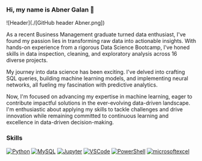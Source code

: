 ### Hi, my name is Abner Galan 👋

![Header](./[GitHub header Abner.png])

As a recent Business Management graduate turned data enthusiast, I've found my passion lies in transforming raw data into actionable insights. With hands-on experience from a rigorous Data Science Bootcamp, I've honed skills in data inspection, cleaning, and exploratory analysis across 16 diverse projects.

My journey into data science has been exciting. I've delved into crafting SQL queries, building machine learning models, and implementing neural networks, all fueling my fascination with predictive analytics.

Now, I'm focused on advancing my expertise in machine learning, eager to contribute impactful solutions in the ever-evolving data-driven landscape. I'm enthusiastic about applying my skills to tackle challenges and drive innovation while remaining committed to continuous learning and excellence in data-driven decision-making.

### Skills

[![Python](https://img.shields.io/badge/Python-yellow?style=for-the-badge&logo=python&logoColor=white&labelColor=101010)]()
[![MySQL](https://img.shields.io/badge/MySQL-4479A1?style=for-the-badge&logo=mysql&logoColor=white&labelColor=101010)]()
[![Jupyter](https://img.shields.io/badge/jupyter-F37626?style=for-the-badge&logo=jupyter&logoColor=white&labelColor=101010)]()
[![VSCode](https://img.shields.io/badge/visualstudiocode-007ACC?style=for-the-badge&logo=visualstudiocode&logoColor=white&labelColor=101010)]()
[![PowerShell](https://img.shields.io/badge/powershell-5391FE?style=for-the-badge&logo=powershell&logoColor=white&labelColor=101010)]()
[![microsoftexcel](https://img.shields.io/badge/microsoftexcel-217346?style=for-the-badge&logo=microsoftexcel&logoColor=white&labelColor=101010)]()









